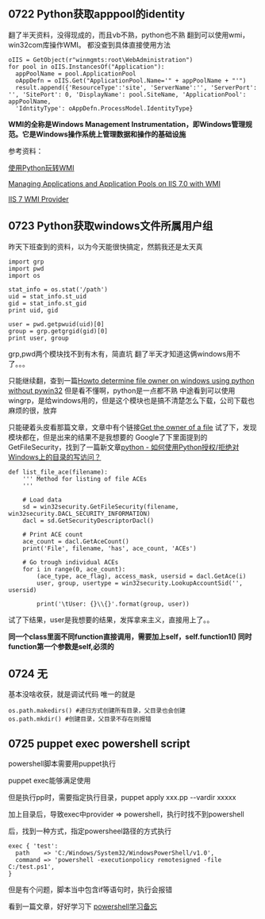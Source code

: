 ## 0722 Python获取apppool的identity

翻了半天资料，没得现成的，而且vb不熟，python也不熟
翻到可以使用wmi，win32com库操作WMI。
都没查到具体直接使用方法


    oIIS = GetObject(r"winmgmts:root\WebAdministration")
    for pool in oIIS.InstancesOf("Application"):
      appPoolName = pool.ApplicationPool
      oAppDefn = oIIS.Get("ApplicationPool.Name='" + appPoolName + "'")
      result.append({'ResourceType':'site', 'ServerName':'', 'ServerPort': '', 'SitePort': 0, 'DisplayName': pool.SiteName, 'ApplicationPool': appPoolName,
      'IdntityType': oAppDefn.ProcessModel.IdentityType}

**WMI的全称是Windows Management Instrumentation，即Windows管理规范。它是Windows操作系统上管理数据和操作的基础设施**

参考资料：

[使用Python玩转WMI](https://www.cnblogs.com/dreamlofter/p/5846966.html)

[Managing Applications and Application Pools on IIS 7.0 with WMI](https://docs.microsoft.com/en-us/iis/manage/scripting/managing-applications-and-application-pools-on-iis-with-wmi#creating-and-enumerating-applications)

[IIS 7 WMI Provider](https://docs.microsoft.com/en-us/iis/manage/provisioning-and-managing-iis/iis-7-wmi-provider)

## 0723 Python获取windows文件所属用户组

昨天下班查到的资料，以为今天能很快搞定，然鹅我还是太天真

    import grp
    import pwd
    import os

    stat_info = os.stat('/path')
    uid = stat_info.st_uid
    gid = stat_info.st_gid
    print uid, gid

    user = pwd.getpwuid(uid)[0]
    group = grp.getgrgid(gid)[0]
    print user, group
    
grp,pwd两个模块找不到有木有，简直坑
翻了半天才知道这俩windows用不了。。。

只能继续翻，查到一篇[Howto determine file owner on windows using python without pywin32](https://stackoverflow.com/questions/8086412/howto-determine-file-owner-on-windows-using-python-without-pywin32)
但是看不懂啊，python是一点都不熟
中途看到可以使用wingrp，是给windows用的，但是这个模块也是搞不清楚怎么下载，公司下载也麻烦的很，放弃

只能硬着头皮看那篇文章，文章中有个链接[Get the owner of a file](http://timgolden.me.uk/python/win32_how_do_i/get-the-owner-of-a-file.html)
试了下，发现模块都在，但是出来的结果不是我想要的
Google了下里面提到的GetFileSecurity，找到了一篇新文章[python - 如何使用Python授权/拒绝对Windows上的目录的写访问？](https://www.coder.work/article/566450)

    def list_file_ace(filename):
        ''' Method for listing of file ACEs
        '''

        # Load data
        sd = win32security.GetFileSecurity(filename, win32security.DACL_SECURITY_INFORMATION)
        dacl = sd.GetSecurityDescriptorDacl()     

        # Print ACE count
        ace_count = dacl.GetAceCount()
        print('File', filename, 'has', ace_count, 'ACEs')

        # Go trough individual ACEs
        for i in range(0, ace_count):
            (ace_type, ace_flag), access_mask, usersid = dacl.GetAce(i)
            user, group, usertype = win32security.LookupAccountSid('', usersid)

            print('\tUser: {}\\{}'.format(group, user))  
         
试了下结果，user是我想要的结果，发挥拿来主义，直接用上了。。

**同一个class里面不同function直接调用，需要加上self，self.function1()
同时function第一个参数是self,必须的**

## 0724 无

基本没啥收获，就是调试代码
唯一的就是

    os.path.makedirs() #递归方式创建所有目录，父目录也会创建
    os.path.mkdir() #创建目录，父目录不存在则报错

## 0725 puppet exec powershell script

powershell脚本需要用puppet执行

puppet exec能够满足使用

但是执行pp时，需要指定执行目录，puppet apply xxx.pp --vardir xxxxx

加上目录后，导致exec中provider => powershell，执行时找不到powershell

后，找到一种方式，指定powersheel路径的方式执行

    exec { 'test':
      path    => 'C:/Windows/System32/WindowsPowerShell/v1.0',
      command => 'powershell -executionpolicy remotesigned -file C:/test.ps1',
    }

但是有个问题，脚本当中包含if等语句时，执行会报错

看到一篇文章，好好学习下
[powershell学习备忘](https://jeremyxu2010.github.io/2018/02/powershell%E5%AD%A6%E4%B9%A0%E5%A4%87%E5%BF%98/)
